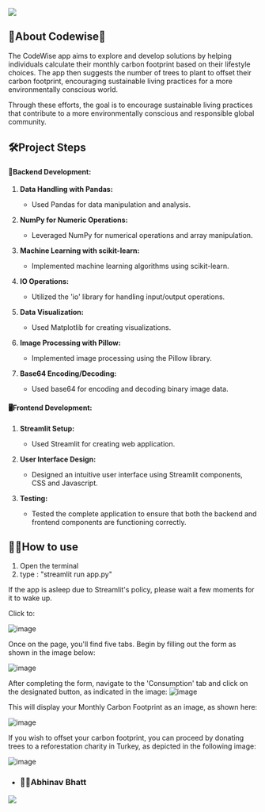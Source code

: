 <a target="_blank" href="https://carbonfootprintcalculator.streamlit.app/"><img src="https://github.com/mesutdmn/Carbon-Footprint-Calculator-App/assets/72805471/9223a800-b63b-4798-8973-ba5697afa88e"></img></a>
## 🌳About Codewise🌳

 The CodeWise app aims to explore and develop solutions by helping individuals calculate their monthly carbon footprint based on their lifestyle choices. The app then suggests the number of trees to plant to offset their carbon footprint, encouraging sustainable living practices for a more environmentally conscious world.

Through these efforts, the goal is to encourage sustainable living practices that contribute to a more environmentally conscious and responsible global community.

## 🛠️Project Steps
#### 🧩Backend Development:
1. **Data Handling with Pandas:**
   - Used Pandas for data manipulation and analysis.

2. **NumPy for Numeric Operations:**
   - Leveraged NumPy for numerical operations and array manipulation.

3. **Machine Learning with scikit-learn:**
   - Implemented machine learning algorithms using scikit-learn. 

4. **IO Operations:**
   - Utilized the 'io' library for handling input/output operations. 

5. **Data Visualization:**
   - Used Matplotlib for creating visualizations.

6. **Image Processing with Pillow:**
   - Implemented image processing using the Pillow library.

7. **Base64 Encoding/Decoding:**
   - Used base64 for encoding and decoding binary image data.

#### 🖥️Frontend Development:

1. **Streamlit Setup:**
   - Used Streamlit for creating web application.

2. **User Interface Design:**
   - Designed an intuitive user interface using Streamlit components, CSS and Javascript.

3. **Testing:**
   - Tested the complete application to ensure that both the backend and frontend components are functioning correctly.

## 👩‍🏫How to use

1. Open the terminal
2. type : "streamlit run app.py"

If the app is asleep due to Streamlit's policy, please wait a few moments for it to wake up.

Click to:

![image](https://github.com/mesutdmn/Carbon-Footprint-Calculator-App/assets/72805471/d53054cb-ea4a-4667-a635-b45e747f7cbe)

Once on the page, you'll find five tabs. Begin by filling out the form as shown in the image below:

![image](https://github.com/mesutdmn/Carbon-Footprint-Calculator-App/assets/72805471/d052317d-30d0-41bd-bf11-df4768e7e682)

After completing the form, navigate to the 'Consumption' tab and click on the designated button, as indicated in the image:
![image](https://github.com/mesutdmn/Carbon-Footprint-Calculator-App/assets/72805471/4b256b3e-36a1-47bf-8774-e14a590a528e)

This will display your Monthly Carbon Footprint as an image, as shown here:

![image](https://github.com/mesutdmn/Carbon-Footprint-Calculator-App/assets/72805471/c8368830-0c99-495e-b7a4-2c35b1910fa3)

If you wish to offset your carbon footprint, you can proceed by donating trees to a reforestation charity in Turkey, as depicted in the following image:

![image](https://github.com/mesutdmn/Carbon-Footprint-Calculator-App/assets/72805471/d582a3a0-8c76-438c-bff3-3e0f33c99141)



- ### 🙋‍♂️Abhinav Bhatt

<a target="_blank" href="https://www.linkedin.com/in/abhinav-bhatt-a65770145/"><img src="https://img.shields.io/badge/-LinkedIn-0077B5?style=for-the-badge&logo=Linkedin&logoColor=white"></img></a>



